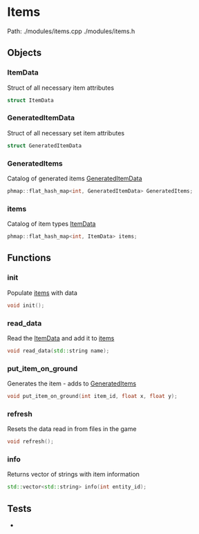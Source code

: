 # Items
Path: ./modules/items.cpp   ./modules/items.h


## Objects

### ItemData
Struct of all necessary item attributes
```c++
struct ItemData
```

### GeneratedItemData
Struct of all necessary set item attributes
```c++
struct GeneratedItemData
```

### GeneratedItems
Catalog of generated items [GeneratedItemData](items.md#GeneratedItemData)
```c++
phmap::flat_hash_map<int, GeneratedItemData> GeneratedItems;
```

### items
Catalog of item types [ItemData](items.md#ItemData)
```c++
phmap::flat_hash_map<int, ItemData> items;
```

## Functions
### init
Populate [items](items.md#items) with data
```c++
void init();
```

### read_data
Read the [ItemData](items.md#ItemData) and add it to [items](items.md#items)
```c++
void read_data(std::string name);
```

### put_item_on_ground
Generates the item - adds to [GeneratedItems](items.md#GeneratedItems)
```c++
void put_item_on_ground(int item_id, float x, float y);
```

### refresh
Resets the data read in from files in the game
```c++
void refresh();
```

### info
Returns vector of strings with item information
```c++
std::vector<std::string> info(int entity_id);
```



## Tests
-
